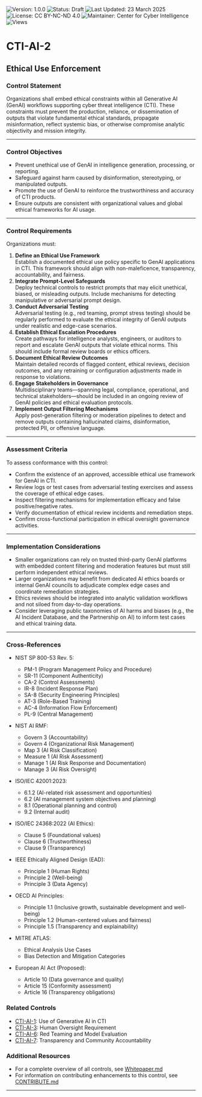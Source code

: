 ![Version: 1.0.0](https://img.shields.io/badge/Version-1.0.0-blue.svg)
![Status: Draft](https://img.shields.io/badge/Status-Draft-orange.svg)
![Last Updated: 23 March 2025](https://img.shields.io/badge/Last_Updated-23_March_2025-teal.svg)
![License: CC BY-NC-ND 4.0](https://img.shields.io/badge/License-CC_BY--NC--ND_4.0-lightgrey.svg)
![Maintainer: Center for Cyber Intelligence](https://img.shields.io/badge/Maintainer-Center_for_Cyber_Intelligence-darkblue.svg)
![Views](https://img.shields.io/github/watchers/centerforcyberintelligence/CTI-AIU?label=Views&style=social)

# CTI-AI-2
## Ethical Use Enforcement

### **Control Statement** 
Organizations shall embed ethical constraints within all Generative AI (GenAI) workflows supporting cyber threat intelligence (CTI). These constraints must prevent the production, reliance, or dissemination of outputs that violate fundamental ethical standards, propagate misinformation, reflect systemic bias, or otherwise compromise analytic objectivity and mission integrity.

---
### **Control Objectives**

- Prevent unethical use of GenAI in intelligence generation, processing, or reporting.
- Safeguard against harm caused by disinformation, stereotyping, or manipulated outputs.
- Promote the use of GenAI to reinforce the trustworthiness and accuracy of CTI products.
- Ensure outputs are consistent with organizational values and global ethical frameworks for AI usage.

---
### **Control Requirements**

Organizations must:

1. **Define an Ethical Use Framework**  
    Establish a documented ethical use policy specific to GenAI applications in CTI. This framework should align with non-maleficence, transparency, accountability, and fairness.
2. **Integrate Prompt-Level Safeguards**  
    Deploy technical controls to restrict prompts that may elicit unethical, biased, or misleading outputs. Include mechanisms for detecting manipulative or adversarial prompt design.
3. **Conduct Adversarial Testing**  
    Adversarial testing (e.g., red teaming, prompt stress testing) should be regularly performed to evaluate the ethical integrity of GenAI outputs under realistic and edge-case scenarios.
4. **Establish Ethical Escalation Procedures**  
    Create pathways for intelligence analysts, engineers, or auditors to report and escalate GenAI outputs that violate ethical norms. This should include formal review boards or ethics officers.
5. **Document Ethical Review Outcomes**  
    Maintain detailed records of flagged content, ethical reviews, decision outcomes, and any retraining or configuration adjustments made in response to violations.
6. **Engage Stakeholders in Governance**  
    Multidisciplinary teams—spanning legal, compliance, operational, and technical stakeholders—should be included in an ongoing review of GenAI policies and ethical evaluation protocols.
7. **Implement Output Filtering Mechanisms**  
    Apply post-generation filtering or moderation pipelines to detect and remove outputs containing hallucinated claims, disinformation, protected PII, or offensive language.

---
### **Assessment Criteria**

To assess conformance with this control:
- Confirm the existence of an approved, accessible ethical use framework for GenAI in CTI.
- Review logs or test cases from adversarial testing exercises and assess the coverage of ethical edge cases.
- Inspect filtering mechanisms for implementation efficacy and false positive/negative rates.
- Verify documentation of ethical review incidents and remediation steps.
- Confirm cross-functional participation in ethical oversight governance activities.

---
### **Implementation Considerations**

- Smaller organizations can rely on trusted third-party GenAI platforms with embedded content filtering and moderation features but must still perform independent ethical reviews.
- Larger organizations may benefit from dedicated AI ethics boards or internal GenAI councils to adjudicate complex edge cases and coordinate remediation strategies.
- Ethics reviews should be integrated into analytic validation workflows and not siloed from day-to-day operations.
- Consider leveraging public taxonomies of AI harms and biases (e.g., the AI Incident Database, and the Partnership on AI) to inform test cases and ethical training data.

---
### **Cross-References**

- NIST SP 800-53 Rev. 5:
  - PM-1 (Program Management Policy and Procedure)
  - SR-11 (Component Authenticity)
  - CA-2 (Control Assessments)
  - IR-8 (Incident Response Plan)
  - SA-8 (Security Engineering Principles)
  - AT-3 (Role-Based Training)
  - AC-4 (Information Flow Enforcement)
  - PL-9 (Central Management)

- NIST AI RMF:
  - Govern 3 (Accountability)
  - Govern 4 (Organizational Risk Management)
  - Map 3 (AI Risk Classification)
  - Measure 1 (AI Risk Assessment)
  - Manage 1 (AI Risk Response and Documentation)
  - Manage 3 (AI Risk Oversight)

- ISO/IEC 42001:2023:
  - 6.1.2 (AI-related risk assessment and opportunities)
  - 6.2 (AI management system objectives and planning)
  - 8.1 (Operational planning and control)
  - 9.2 (Internal audit)

- ISO/IEC 24368:2022 (AI Ethics):
  - Clause 5 (Foundational values)
  - Clause 6 (Trustworthiness)
  - Clause 9 (Transparency)

- IEEE Ethically Aligned Design (EAD):
  - Principle 1 (Human Rights)
  - Principle 2 (Well-being)
  - Principle 3 (Data Agency)

- OECD AI Principles:
  - Principle 1.1 (Inclusive growth, sustainable development and well-being)
  - Principle 1.2 (Human-centered values and fairness)
  - Principle 1.5 (Transparency and explainability)

- MITRE ATLAS:
  - Ethical Analysis Use Cases
  - Bias Detection and Mitigation Categories

- European AI Act (Proposed):
  - Article 10 (Data governance and quality)
  - Article 15 (Conformity assessment)
  - Article 16 (Transparency obligations)

### **Related Controls**
- [CTI-AI-1](./CTI-AI-1.md): Use of Generative AI in CTI
- [CTI-AI-3](./CTI-AI-3.md): Human Oversight Requirement
- [CTI-AI-6](./CTI-AI-6.md): Red Teaming and Model Evaluation
- [CTI-AI-7](./CTI-AI-7.md): Transparency and Community Accountability

### **Additional Resources**
- For a complete overview of all controls, see [Whitepaper.md](./Whitepaper.md)
- For information on contributing enhancements to this control, see [CONTRIBUTE.md](./CONTRIBUTE.md)

---